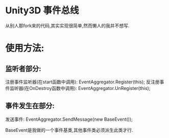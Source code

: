 Unity3D 事件总线
======================
从别人那fork来的代码,其实实现很简单,然而懒人的我并不想写.
# 使用方法: #

## 监听者部分: ##

注册事件监听器(在start函数中调用):
     EventAggregator.Register<BaseEvent>(this);
反注册事件监听器(在OnDestroy函数中调用):
    EventAggregator.UnRegister<BaseEvent>(this);

## 事件发生在部分: ##

发送事件:
	 EventAggregator.SendMessage<BaseEvent>(new BaseEvent());

BaseEvent是我做的一个事件基类,其他事件类必须派生此类才行.